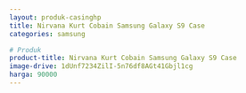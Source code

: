 ```yaml
---
layout: produk-casinghp
title: Nirvana Kurt Cobain Samsung Galaxy S9 Case
categories: samsung

# Produk
product-title: Nirvana Kurt Cobain Samsung Galaxy S9 Case
image-drive: 1dUnf7234ZilI-5n76df8AGt41Gbjl1cg
harga: 90000
---
```

